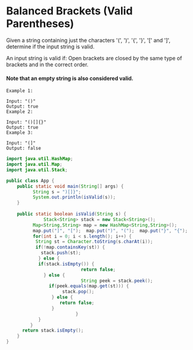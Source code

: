 # Balanced Brackets (Valid Parentheses)

Given a string containing just the characters '(', ')', '{', '}', '[' and ']', determine if the input string is valid.

An input string is valid if: Open brackets are closed by the same type of brackets and in the correct order.

#### Note that an empty string is also considered valid.
```
Example 1:

Input: "()"
Output: true
Example 2:

Input: "()[]{}"
Output: true
Example 3:

Input: "(]"
Output: false
```

```java
import java.util.HashMap;
import java.util.Map;
import java.util.Stack;

public class App {
	public static void main(String[] args) {
	      String s = ")[]}";
	      System.out.println(isValid(s));
	}
	
	public static boolean isValid(String s) {
              Stack<String> stack = new Stack<String>();
	      Map<String,String> map = new HashMap<String,String>();
	      map.put("]", "[");  map.put(")", "(");  map.put("}", "{");
	      for(int i = 0; i < s.length(); i++) {
		   String st = Character.toString(s.charAt(i));
		   if(!map.containsKey(st)) {
			 stack.push(st);
		    } else {
			if(stack.isEmpty()) {
                            return false; 
			  } else {
                            String peek = stack.peek();
			    if(peek.equals(map.get(st))) {
			         stack.pop();
			     } else {
			        return false;
			     }
                          }
		    }
	     }
	  return stack.isEmpty();
    }
}


```

